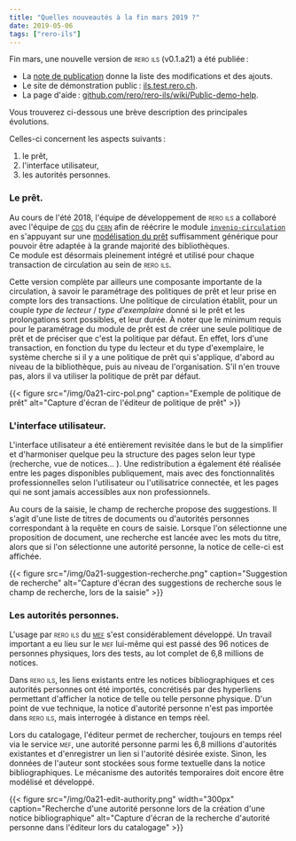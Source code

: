 ```yaml
---
title: "Quelles nouveautés à la fin mars 2019 ?"
date: 2019-05-06
tags: ["rero-ils"]
---
```


Fin mars, une nouvelle version de <span style="font-variant: small-caps;">rero ils</span> (v0.1.a21) a été publiée :

- La [note de publication](https://github.com/rero/rero-ils/releases/tag/v0.1.0a21) donne la liste des modifications et des ajouts.
- Le site de démonstration public : [ils.test.rero.ch](https://ils.test.rero.ch).
- La page d'aide : [github.com/rero/rero-ils/wiki/Public-demo-help](https://github.com/rero/rero-ils/wiki/Public-demo-help).

Vous trouverez ci-dessous une brève description des principales évolutions.

<!--more-->

Celles-ci concernent les aspects suivants :

1. le prêt,
1. l'interface utilisateur,
1. les autorités personnes.

### Le prêt.

Au cours de l'été 2018, l'équipe de développement de <span style="font-variant: small-caps;">rero ils</span> a collaboré avec l'équipe de [<span style="font-variant: small-caps">cds</span>](http://cds.cern.ch) du [<span style="font-variant: small-caps">cern</span>](https://home.cern) afin de réécrire le module [`invenio-circulation`](https://github.com/inveniosoftware/invenio-circulation) en s'appuyant sur une [modélisation du prêt](https://github.com/rero/rero-ils/blob/master/doc/circulation_statechart/circulation_item_statechart.pdf) suffisamment générique pour pouvoir être adaptée à la grande majorité des bibliothèques.   
Ce module est désormais pleinement intégré et utilisé pour chaque transaction de circulation au sein de <span style="font-variant: small-caps;">rero ils</span>.

Cette version complète par ailleurs une composante importante de la circulation, à savoir le paramétrage des politiques de prêt et leur prise en compte lors des transactions. Une politique de circulation établit, pour un couple *type de lecteur* / *type d'exemplaire* donné si le prêt et les prolongations sont possibles, et leur durée. À noter que le minimum requis pour le paramétrage du module de prêt est de créer une seule politique de prêt et de préciser que c'est la politique par défaut. En effet, lors d'une transaction, en fonction du type du lecteur et du type d'exemplaire, le système cherche si il y a une politique de prêt qui s'applique, d'abord au niveau de la bibliothèque, puis au niveau de l'organisation. S'il n'en trouve pas, alors il va utiliser la politique de prêt par défaut.

{{< figure src="/img/0a21-circ-pol.png" caption="Exemple de politique de prêt" alt="Capture d'écran de l'éditeur de politique de prêt" >}}

### L'interface utilisateur.

L'interface utilisateur a été entièrement revisitée dans le but de la simplifier et d'harmoniser quelque peu la structure des pages selon leur type (recherche, vue de notices… ). Une redistribution a également été réalisée entre les pages disponibles publiquement, mais avec des fonctionnalités professionnelles selon l'utilisateur ou l'utilisatrice connectée, et les pages qui ne sont jamais accessibles aux non professionnels.

Au cours de la  saisie, le champ de recherche propose des suggestions. Il s'agit d'une liste de titres de documents ou d'autorités personnes correspondant à la requête en cours de saisie. Lorsque l'on sélectionne une proposition de document, une recherche est lancée avec les mots du titre, alors que si l'on sélectionne une autorité personne, la notice de celle-ci est affichée.

{{< figure src="/img/0a21-suggestion-recherche.png" caption="Suggestion de recherche" alt="Capture d'écran des suggestions de recherche sous le champ de recherche, lors de la saisie" >}}

### Les autorités personnes.

L'usage par <span style="font-variant: small-caps;">rero ils</span> du [<span style="font-variant: small-caps;">mef</span>](https://mef.test.rero.ch) s'est considérablement développé. Un travail important a eu lieu sur le <span style="font-variant: small-caps;">mef</span> lui-même qui est passé des 96 notices de personnes physiques, lors des tests, au lot complet de 6,8 millions de notices.

Dans <span style="font-variant: small-caps;">rero ils</span>, les liens existants entre les notices bibliographiques et ces autorités personnes ont été importés, concrétisés par des hyperliens permettant d'afficher la notice de telle ou telle personne physique. D'un point de vue technique, la notice d'autorité personne n'est pas importée dans <span style="font-variant: small-caps;">rero ils</span>, mais interrogée à distance en temps réel.

Lors du catalogage, l'éditeur permet de rechercher, toujours en temps réel via le service <span style="font-variant: small-caps;">mef</span>, une autorité personne parmi les 6,8 millions d'autorités existantes et d'enregistrer un lien si l'autorité désirée existe. Sinon, les données de l'auteur sont stockées sous forme textuelle dans la notice bibliographiques. Le mécanisme des autorités temporaires doit encore être modélisé et développé.

{{< figure src="/img/0a21-edit-authority.png" width="300px" caption="Recherche d'une autorité personne lors de la création d'une notice bibliographique" alt="Capture d'écran de la recherche d'autorité personne dans l'éditeur lors du catalogage" >}}
